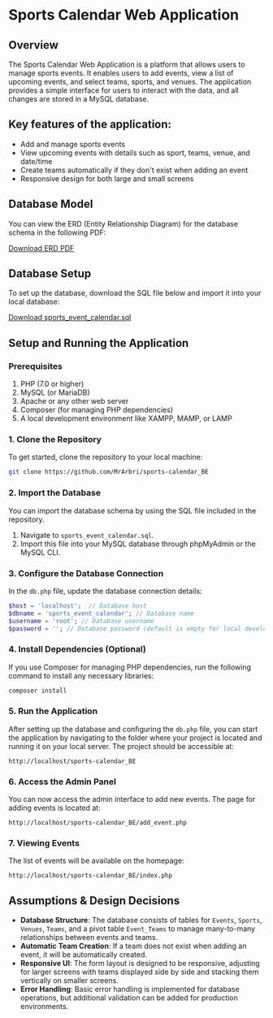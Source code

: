 # Sports Calendar Web Application

## Overview

The Sports Calendar Web Application is a platform that allows users to manage sports events. It enables users to add events, view a list of upcoming events, and select teams, sports, and venues. The application provides a simple interface for users to interact with the data, and all changes are stored in a MySQL database.

## Key features of the application:

- Add and manage sports events
- View upcoming events with details such as sport, teams, venue, and date/time
- Create teams automatically if they don't exist when adding an event
- Responsive design for both large and small screens

## Database Model

You can view the ERD (Entity Relationship Diagram) for the database schema in the following PDF:

[Download ERD PDF](./ERD.pdf)

## Database Setup

To set up the database, download the SQL file below and import it into your local database:

[Download sports_event_calendar.sql](./sports_event_calendar.sql)

## Setup and Running the Application

### Prerequisites

1. PHP (7.0 or higher)
2. MySQL (or MariaDB)
3. Apache or any other web server
4. Composer (for managing PHP dependencies)
5. A local development environment like XAMPP, MAMP, or LAMP

### 1. Clone the Repository

To get started, clone the repository to your local machine:

```bash
git clone https://github.com/MrArbri/sports-calendar_BE
```

### 2. Import the Database

You can import the database schema by using the SQL file included in the repository.

1. Navigate to `sports_event_calendar.sql`.
2. Import this file into your MySQL database through phpMyAdmin or the MySQL CLI.

### 3. Configure the Database Connection

In the `db.php` file, update the database connection details:

```php
$host = 'localhost';  // Database host
$dbname = 'sports_event_calendar'; // Database name
$username = 'root'; // Database username
$password = ''; // Database password (default is empty for local development)
```

### 4. Install Dependencies (Optional)

If you use Composer for managing PHP dependencies, run the following command to install any necessary libraries:

```bash
composer install
```

### 5. Run the Application

After setting up the database and configuring the `db.php` file, you can start the application by navigating to the folder where your project is located and running it on your local server. The project should be accessible at:

```
http://localhost/sports-calendar_BE
```

### 6. Access the Admin Panel

You can now access the admin interface to add new events. The page for adding events is located at:

```
http://localhost/sports-calendar_BE/add_event.php
```

### 7. Viewing Events

The list of events will be available on the homepage:

```
http://localhost/sports-calendar_BE/index.php
```

## Assumptions & Design Decisions

- **Database Structure**: The database consists of tables for `Events`, `Sports`, `Venues`, `Teams`, and a pivot table `Event_Teams` to manage many-to-many relationships between events and teams.
- **Automatic Team Creation**: If a team does not exist when adding an event, it will be automatically created.
- **Responsive UI**: The form layout is designed to be responsive, adjusting for larger screens with teams displayed side by side and stacking them vertically on smaller screens.
- **Error Handling**: Basic error handling is implemented for database operations, but additional validation can be added for production environments.
